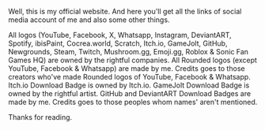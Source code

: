 Well, this is my official website. And here you'll get all the links of social media account of me and also some other things.

All logos (YouTube, Facebook, X, Whatsapp, Instagram, DeviantART, Spotify, ibisPaint, Cocrea.world, Scratch, Itch.io, GameJolt, GitHub, Newgrounds, Steam, Twitch, Mushroom.gg, Emoji.gg, Roblox & Sonic Fan Games HQ) are owned by the rightful companies.
All Rounded logos (except YouTube, Facebook & Whatsapp) are made by me.
Credits goes to those creators who've made Rounded logos of YouTube, Facebook & Whatsapp.
Itch.io Download Badge is owned by Itch.io.
GameJolt Download Badge is owned by the rightful artist.
GitHub and DeviantART Download Badges are made by me.
Credits goes to those peoples whom names' aren't mentioned.

Thanks for reading.

